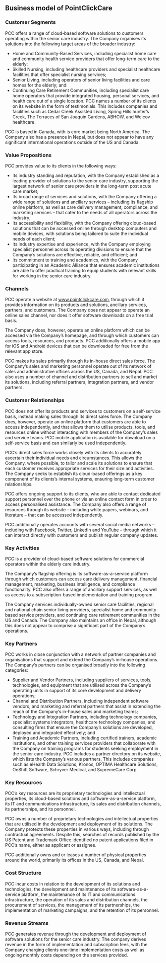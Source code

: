Business model of PointClickCare
--------------------------------

 ### Customer Segments

 PCC offers a range of cloud-based software solutions to customers operating within the senior care industry. The Company organises its solutions into the following target areas of the broader industry:

  * Home and Community-Based Services, including specialist home care and community health service providers that offer long-term care to the elderly;
 * Skilled Nursing, including healthcare providers and specialist healthcare facilities that offer specialist nursing services;
 * Senior Living, including operators of senior living facilities and care homes for the elderly; and
 * Continuing Care Retirement Communities, including specialist care home operators that provide integrated housing, personal services, and health care out of a single location.
  PCC names a number of its clients on its website in the form of testimonials. This includes companies and facilities such as Cedar Creek Assisted Living, Spring Hills hunter’s Creek, The Terraces of San Joaquin Gardens, ABHOW, and Welcov healthcare.

 PCC is based in Canada, with is core market being North America. The Company also has a presence in Nepal, but does not appear to have any significant international operations outside of the US and Canada.

 ### Value Propositions

 PCC provides value to its clients in the following ways:

  * Its industry standing and reputation, with the Company established as a leading provider of solutions to the senior care industry, supporting the largest network of senior care providers in the long-term post acute care market;
 * Its broad range of services and solutions, with the Company offering a wide range of solutions and ancillary services – including its flagship online platform, as well as care delivery management, compliance, and marketing services – that cater to the needs of all operators across the industry;
 * Its accessibility and flexibility, with the Company offering cloud-based solutions that can be accessed online through desktop computers and mobile devices, with solutions being tailored to suite the individual needs of each client;
 * Its industry expertise and experience, with the Company employing specialist personnel across its operating divisions to ensure that the Company’s solutions are effective, reliable, and efficient; and
 * Its commitment to training and academics, with the Company participating in an Academic Alliance that ensures academic institutions are able to offer practical training to equip students with relevant skills for working in the senior care industry.
  ### Channels

 PCC operate a website at www.pointclickcare.com, through which it provides information on its products and solutions, ancillary services, partners, and customers. The Company does not appear to operate an online sales channel, nor does it offer software downloads on a free trial basis.

 The Company does, however, operate an online platform which can be accessed via the Company’s homepage, and through which customers can access tools, resources, and products. PCC additionally offers a mobile app for iOS and Android devices that can be downloaded for free from the relevant app store.

 PCC makes its sales primarily through its in-house direct sales force. The Company’s sales and marketing personnel operate out of its network of sales and administrative offices across the US, Canada, and Nepal. PCC also uses a number of channel and distribution partners to sell and market its solutions, including referral partners, integration partners, and vendor partners.

 ### Customer Relationships

 PCC does not offer its products and services to customers on a self-service basis, instead making sales through its direct sales force. The Company does, however, operate an online platform that customers are able to access independently, and that allows them to utilise products, tools, and resources online without interacting with members of the Company’s sales and service teams. PCC mobile application is available for download on a self-service basis and can similarly be used independently.

 PCC’s direct sales force works closely with its clients to accurately ascertain their individual needs and circumstances. This allows the Company, where possible, to tailor and scale its solutions to ensure that each customer receives appropriate services for their size and activities. The Company seeks to establish its cloud-based offerings as a key component of its clients’s internal systems, ensuring long-term customer relationships.

 PCC offers ongoing support to its clients, who are able to contact dedicated support personnel over the phone or via an online contact form in order to access personalised assistance. The Company also offers a range of resources through its website – including white papers, webinars, and literature – that can be accessed independently.

 PCC additionally operates accounts with several social media networks – including with Facebook, Twitter, LinkedIn and YouTube – through which it can interact directly with customers and publish regular company updates.

 ### Key Activities

 PCC is a provider of cloud-based software solutions for commercial operators within the elderly care industry.

 The Company’s flagship offering is its software-as-a-service platform through which customers can access care delivery management, financial management, marketing, business intelligence, and compliance functionality. PCC also offers a range of ancillary support services, as well as access to a subscription-based implementation and training program.

 The Company services individually-owned senior care facilities, regional and national chain senior living providers, specialist home and community-based service providers, and continuing care retirement communities in the US and Canada. The Company also maintains an office in Nepal, although this does not appear to comprise a significant part of the Company’s operations.

 ### Key Partners

 PCC works in close conjunction with a network of partner companies and organisations that support and extend the Company’s in-house operations. The Company’s partners can be organised broadly into the following categories:

  * Supplier and Vendor Partners, including suppliers of services, tools, technologies, and equipment that are utilised across the Company’s operating units in support of its core development and delivery operations;
 * Channel and Distribution Partners, including independent software vendors, and marketing and referral partners that assist in extending the reach of the Company’s in-house sales and marketing teams;
 * Technology and Integration Partners, including technology companies, specialist systems integrators, healthcare technology companies, and consulting firms that ensure the Company’s solutions are developed, deployed and integrated effectively; and
 * Training and Academic Partners, including certified trainers, academic institutions, and other training services providers that collaborate with the Company on training programs for students seeking employment in the senior care industry.
  PCC includes a partner directory on its website, which lists the Company’s various partners. This includes companies such as eHealth Data Solutions, Kronos, OPTIMA Healthcare Solutions, OnShift Software, Schryver Medical, and SupremeCare Corp.

 ### Key Resources

 PCC’s key resources are its proprietary technologies and intellectual properties, its cloud-based solutions and software-as-a-service platform, its IT and communications infrastructure, its sales and distribution channels, its partnerships, and its personnel.

 PCC owns a number of proprietary technologies and intellectual properties that are utilised in the development and deployment of its solutions. The Company protects these properties in various ways, including through contractual agreements. Despite this, searches of records published by the US Patent and Trademark Office identified no patent applications filed in PCC’s name, either as applicant or assignee.

 PCC additionally owns and or leases a number of physical properties around the world, primarily its offices in the US, Canada, and Nepal.

 ### Cost Structure

 PCC incur costs in relation to the development of its solutions and technologies, the development and maintenance of its software-as-a-service platform, the maintenance of its IT and communications infrastructure, the operation of its sales and distribution channels, the procurement of services, the management of its partnerships, the implementation of marketing campaigns, and the retention of its personnel.

 ### Revenue Streams

 PCC generates revenue through the development and deployment of software solutions for the senior care industry. The company derives revenue in the form of implementation and subscription fees, with the Company charging clients one-time implementation costs as well as ongoing monthly costs depending on the services provided.